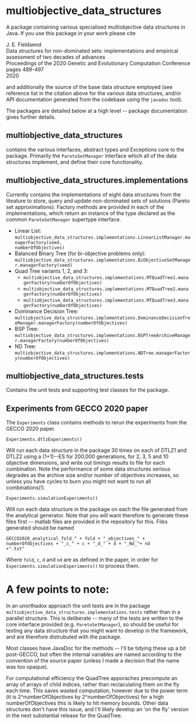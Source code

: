 # multiobjective_data_structures

<p>A package containing various specialised multiobjective data structures in Java. If you use this package in your work please cite</p>

<p>J. E. Fieldsend</br>
Data structures for non-dominated sets: implementations and empirical assessment of two decades of advances</br>
Proceedings of the 2020 Genetic and Evolutionary Computation Conference</br>
pages 489-497</br>
2020</p>

<p>and additionally the source of the base data structure employed (see reference list in the citation above for the various data structures, and/or API documentation generated from the codebase using the <code>javadoc</code> tool).</p>

<p>The packages are detailed below at a high level -- package documentation gives further details.</p>

## multiobjective_data_structures

<p>contains the various interfaces, abstract types and Exceptions core to the package. Primarily the <code>ParetoSetManager</code> interface which all of the data structures implement, and define their core functionality.</p>

## multiobjective_data_structures.implementations
 
<p>Currently contains the implementations of eight data structures from the liteature to store, query and update non-dominated sets of solutions (Pareto set approximations). Factory methods are provided in each of the implementations, which return an instance of the type declared as the common <code>ParetoSetManager</code> supertype interface.</p>
 
* Linear List: <code>multiobjective_data_structures.implementations.LinearListManager.managerFactory(seed, numberOfObjectives)</code>
* Balanced Binary Tree (for bi-objective problems only): <code>multiobjective_data_structures.implementations.BiObjectiveSetManager.managerFactory(seed)</code>
* Quad Tree variants 1, 2, and 3: 
  * <code>multiobjective_data_structures.implementations.MTQuadTree1.managerFactory(numberOfObjectives)</code>
  * <code>multiobjective_data_structures.implementations.MTQuadTree2.managerFactory(numberOfObjectives)</code>
  * <code>multiobjective_data_structures.implementations.MTQuadTree3.managerFactory(numberOfObjectives)</code>
* Dominance Decision Tree: <code>multiobjective_data_structures.implementations.DominanceDecisionTreeManager.managerFactory(numberOfObjectives)</code>
* BSP Tree: <code>multiobjective_data_structures.implementations.BSPTreeArchiveManager.managerFactory(numberOfObjectives)</code>
* ND Tree: <code>multiobjective_data_structures.implementations.NDTree.managerFactory(numberOfObjectives)</code>

## multiobjective_data_structures.tests

<p>Contains the unit tests and supporting test classes for the package.</p>

## Experiments from GECCO 2020 paper

<p>The <code>Experiments</code> class contains methods to rerun the experiments from the GECCO 2020 paper.</p>

  <code>Experiments.dtlzExperiments()</code>

<p>Will run each data structure in the package 30 times on each of DTLZ1 and DTLZ2 using a (1+1)--ES for 200,000 generations, for 2, 3, 5 and 10 objective dimensions, and write out timings results to file for each combination. Note the performance of some data structures serious degrades as the archive size and/or number of objectives increases, so unless you have cycles to burn you might not want to run all combinations(!).</p>

  <code>Experiments.simulationExperiments()</code>

<p>Will run each data structure in the package on each the file generated from the analytical generator. Note that you will want therefore to generate these files first -- matlab files are provided in the repository for this. Files generated should be named </p>

  <code>GECCO2020_analytical_fold_" + fold + "\_objectives\_" + numberOfObjectives + "\_c\_" + c + "\_d\_" + d + "\_Nd\_"+ nd +".txt"</code>

<p>Where <code>fold</code>, <code>c</code>, <code>d</code> and <code>nd</code> are as defined in the paper, in order for <code>Experiments.simulationExperiments()</code> to process them.</p>

# A few points to note:

<p>In an unorthadox approach the unit tests are in the package  <code>multiobjective_data_structures.implementations.tests</code> rather than in a parallel structure. This is deliberate -- many of the tests are written to the core interface provided (e.g. <code>ParetoSetManager</code>), so should be useful for testing any data structure that you might want to develop in the framework, and are therefore distrubuted with the package.</p>

<p>Most classes have JavaDoc for the methods -- I'll be tidying these up a bit post-GECCO, but often the internal variables are named according to the convention of the source paper (unless I made a decision that the name was too opaque).</p>

<p>For computational efficiency the QuadTree apporaches precompute an array of arrays of child indices, rather than reclaculating them on the fly each time. This saves wasted computation, however due to the power term (it is 2^numberOfObjectives by 2^numberOfObjectives) for a high numberOfObjectives this is likely to hit memory bounds. Other data structures don't have this issue, and I'll likely develop an 'on the fly' version in the next substantial release for the QuadTree.</p>





